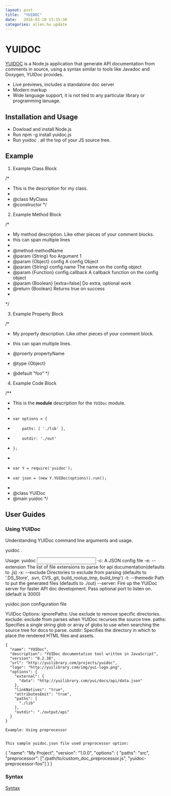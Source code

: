```yaml
---
layout: post
title:  "YUIDOC"
date:   2016-03-10 13:35:30
categories: allen.hu update
---
```




# YUIDOC

[YUIDOC](http://yui.github.io/yuidoc/) is a Node.js application that generate API documentation from comments in source, using a syntax similar to tools like Javadoc and Doxygen, YUIDoc provides.

* Live previews,  includes a standalone doc server
* Modern markup
* Wide language support, it is not tied to any  particular library or programming lanuage.

## Installation and Usage

* Dowload and install Node.js
* Run npm -g install yuidoc.js
* Run yuidoc . all the top of your JS source tree.


## Example

1. Example Class Block

/*
 * This is the description for my class.
 *
 * @class MyClass
 * @constructor
 */

2. Example Method Block

/*
 * My method description. Like other pieces of your comment blocks.
 * this can span multiple lines
 *
 * @method methodName
 * @param {String} foo Argument 1
 * @param {Object} config A config Object
 * @param {String} config.name  The name on the config object
 * @param {Function} config.callback A callback function on the config object
 * @param {Boolean} [extra=false] Do extra,  optional work
 * @return {Boolean} Returns true  on success
 *
 */

3. Example Property Block

/*
 * My property description. Like other pieces of your comment block.
 * this can span multiple lines.

 * @proerty propertyName
 * @type {Object}
 * @default "foo"
 */



4. Example Code Block

/**
 * This is the __module__ description for the `YUIDoc` module.
 *
 *     var options = {
 *         paths: [ './lib' ],
 *         outdir: './out'
 *     };
 *
 *     var Y = require('yuidoc');
 *     var json = (new Y.YUIDoc(options)).run();
 *
 * @class YUIDoc
 * @main yuidoc
 */

## User Guides

### Using YUIDoc

Understanding YUIDoc command line arguments and usage.

 yuidoc .


Usage: yuidoc <options> <input path>
 -c:  A JSON config file
 -e:  --extension <comma sep list of file extension>  The list of file extensions to parse for api ducumentation(defaults to .js)
 -x: --exclude <comm sep list of directories> Directories to exclude from parsing (defaults to '.DS_Store', .svn, CVS,.git, build_roolup_tmp, build_tmp')
 -t: --themedir <directory path > Path to put the generated files (defautls to ./out)
 --server: <port> Fire up the YUIDoc server for faster API doc development. Pass optional port to listen on.(default is 3000)

yuidoc.json configuration file

YUIDoc Options:
ignorePaths: Use exclude to remove specific directories.
exclude: exclude from parses when YUIDoc recurses the source tree.
paths: Specifies a single string glob or array of globs to use when searching the source tree for docs to parse.
outdir: Specifies the directory in which to place the rendered HTML files and assets.

```
{
  "name": "YUIDoc",
  "description": "YUIDoc documentation tool written in JavaScript",
  "version": "0.2.38",
  "url": "http://yuilibrary.com/projects/yuidoc",
  "logo": "http://yuilibrary.com/img/yui-logo.png",
  "options": {
    "external": {
      "data": "http://yuilibrary.com/yui/docs/api/data.json"
    },
    "linkNatives": "true",
    "attributesEmit": "true",
    "paths": [
      "./lib"
    ],
    "outdir": "./output/api"
  }
}

Example: Using preprocessor


This sample yuidoc.json file used preprocessor option:

```
{
  "name": "My Project",
  "version": "1.0.0",
  "options": {
    "paths": "src",
    "preprocessor": ["./path/to/custom_doc_preprocessor.js", "yuidoc-preprocessor-foo"]
  }
}


### Syntax

 [Syntax](http://yui.github.io/yuidoc/syntax/index.html)
